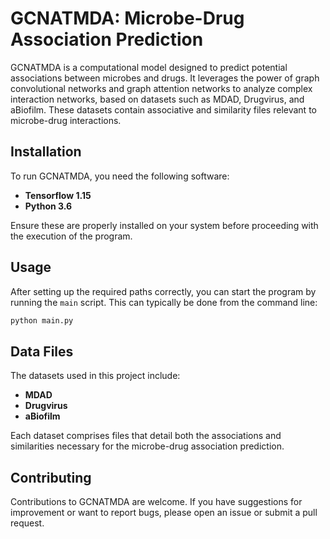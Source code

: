 # GCNATMDA: Microbe-Drug Association Prediction

GCNATMDA is a computational model designed to predict potential associations between microbes and drugs. It leverages the power of graph convolutional networks and graph attention networks to analyze complex interaction networks, based on datasets such as MDAD, Drugvirus, and aBiofilm. These datasets contain associative and similarity files relevant to microbe-drug interactions.

## Installation

To run GCNATMDA, you need the following software:

- **Tensorflow 1.15**
- **Python 3.6**

Ensure these are properly installed on your system before proceeding with the execution of the program.

## Usage

After setting up the required paths correctly, you can start the program by running the `main` script. This can typically be done from the command line:

```bash
python main.py
```

## Data Files

The datasets used in this project include:
- **MDAD**
- **Drugvirus**
- **aBiofilm**

Each dataset comprises files that detail both the associations and similarities necessary for the microbe-drug association prediction.

## Contributing

Contributions to GCNATMDA are welcome. If you have suggestions for improvement or want to report bugs, please open an issue or submit a pull request.

